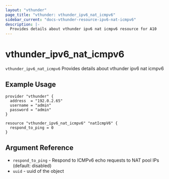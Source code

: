 ```yaml
---
layout: "vthunder"
page_title: "vthunder: vthunder_ipv6_nat_icmpv6"
sidebar_current: "docs-vthunder-resource-ipv6-nat-icmpv6"
description: |-
  Provides details about vthunder ipv6 nat icmpv6 resource for A10
---
```


# vthunder\_ipv6\_nat\_icmpv6

`vthunder_ipv6_nat_icmpv6` Provides details about vthunder ipv6 nat icmpv6
## Example Usage


```hcl
provider "vthunder" {
  address  = "192.0.2.65"
  username = "admin"
  password = "admin"
}

resource "vthunder_ipv6_nat_icmpv6" "natIcmpV6" {
  respond_to_ping = 0
}
```

## Argument Reference

* `respond_to_ping` - Respond to ICMPv6 echo requests to NAT pool IPs (default: disabled)
* `uuid` - uuid of the object

